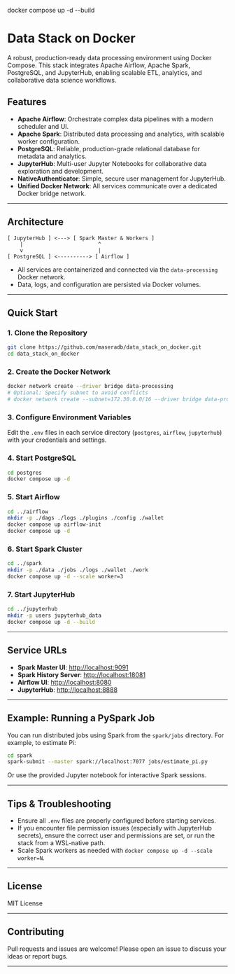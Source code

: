 docker compose up -d --build

# Data Stack on Docker

A robust, production-ready data processing environment using Docker Compose. This stack integrates Apache Airflow, Apache Spark, PostgreSQL, and JupyterHub, enabling scalable ETL, analytics, and collaborative data science workflows.

## Features

- **Apache Airflow**: Orchestrate complex data pipelines with a modern scheduler and UI.
- **Apache Spark**: Distributed data processing and analytics, with scalable worker configuration.
- **PostgreSQL**: Reliable, production-grade relational database for metadata and analytics.
- **JupyterHub**: Multi-user Jupyter Notebooks for collaborative data exploration and development.
- **NativeAuthenticator**: Simple, secure user management for JupyterHub.
- **Unified Docker Network**: All services communicate over a dedicated Docker bridge network.

---

## Architecture

```
[ JupyterHub ] <---> [ Spark Master & Workers ]
    |                        ^
    v                        |
[ PostgreSQL ] <----------> [ Airflow ]
```

- All services are containerized and connected via the `data-processing` Docker network.
- Data, logs, and configuration are persisted via Docker volumes.

---

## Quick Start

### 1. Clone the Repository

```bash
git clone https://github.com/maseradb/data_stack_on_docker.git
cd data_stack_on_docker
```

### 2. Create the Docker Network

```bash
docker network create --driver bridge data-processing
# Optional: Specify subnet to avoid conflicts
# docker network create --subnet=172.30.0.0/16 --driver bridge data-processing
```

### 3. Configure Environment Variables

Edit the `.env` files in each service directory (`postgres`, `airflow`, `jupyterhub`) with your credentials and settings.

### 4. Start PostgreSQL

```bash
cd postgres
docker compose up -d
```

### 5. Start Airflow

```bash
cd ../airflow
mkdir -p ./dags ./logs ./plugins ./config ./wallet
docker compose up airflow-init
docker compose up -d
```

### 6. Start Spark Cluster

```bash
cd ../spark
mkdir -p ./data ./jobs ./logs ./wallet ./work
docker compose up -d --scale worker=3
```

### 7. Start JupyterHub

```bash
cd ../jupyterhub
mkdir -p users jupyterhub_data
docker compose up -d --build
```

---

## Service URLs

- **Spark Master UI**: [http://localhost:9091](http://localhost:9091)
- **Spark History Server**: [http://localhost:18081](http://localhost:18081)
- **Airflow UI**: [http://localhost:8080](http://localhost:8080)
- **JupyterHub**: [http://localhost:8888](http://localhost:8888)

---

## Example: Running a PySpark Job

You can run distributed jobs using Spark from the `spark/jobs` directory. For example, to estimate Pi:

```bash
cd spark
spark-submit --master spark://localhost:7077 jobs/estimate_pi.py
```

Or use the provided Jupyter notebook for interactive Spark sessions.

---

## Tips & Troubleshooting

- Ensure all `.env` files are properly configured before starting services.
- If you encounter file permission issues (especially with JupyterHub secrets), ensure the correct user and permissions are set, or run the stack from a WSL-native path.
- Scale Spark workers as needed with `docker compose up -d --scale worker=N`.

---

## License

MIT License

---

## Contributing

Pull requests and issues are welcome! Please open an issue to discuss your ideas or report bugs.

---
